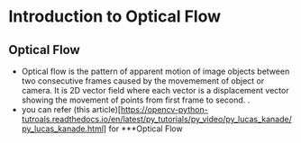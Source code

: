 # Introduction to Optical Flow
## Optical Flow
 - Optical flow is the pattern of apparent motion of image objects between two consecutive frames caused by the movemement of object or camera. It is 2D vector field where each vector is a displacement vector showing the movement of points from first frame to second. .
  - you can refer (this article)[https://opencv-python-tutroals.readthedocs.io/en/latest/py_tutorials/py_video/py_lucas_kanade/py_lucas_kanade.html] for ***Optical Flow

